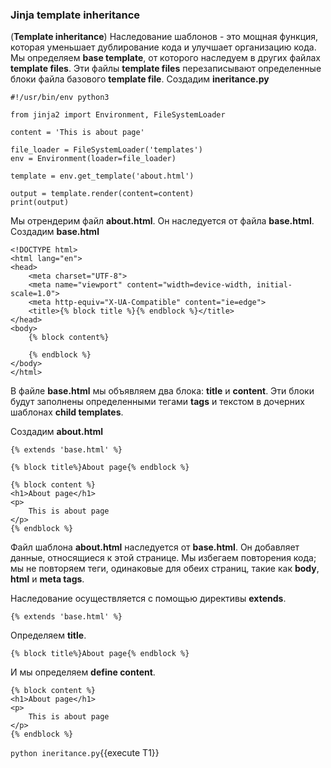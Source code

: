 ### Jinja template inheritance

(**Template inheritance**) Наследование шаблонов - это мощная функция, которая уменьшает дублирование кода и улучшает организацию кода. 
Мы определяем **base template**, от которого наследуем в других файлах **template files**.
Эти файлы **template files** перезаписывают определенные блоки файла базового **template file**.
Создадим **ineritance.py**
```
#!/usr/bin/env python3

from jinja2 import Environment, FileSystemLoader

content = 'This is about page'

file_loader = FileSystemLoader('templates')
env = Environment(loader=file_loader)

template = env.get_template('about.html')

output = template.render(content=content)
print(output)
```

Мы отрендерим файл **about.html**. Он наследуется от файла **base.html**.
Создадим **base.html**
```
<!DOCTYPE html>
<html lang="en">
<head>
    <meta charset="UTF-8">
    <meta name="viewport" content="width=device-width, initial-scale=1.0">
    <meta http-equiv="X-UA-Compatible" content="ie=edge">
    <title>{% block title %}{% endblock %}</title>
</head>
<body>
    {% block content%}
    
    {% endblock %}
</body>
</html>
```

В файле **base.html** мы объявляем два блока: **title** и **content**. Эти блоки будут заполнены определенными тегами **tags** и текстом в дочерних шаблонах **child templates**.

Создадим **about.html**
```
{% extends 'base.html' %}

{% block title%}About page{% endblock %}

{% block content %}
<h1>About page</h1>
<p>
    This is about page
</p>
{% endblock %}
```

Файл шаблона **about.html** наследуется от **base.html**. Он добавляет данные, относящиеся к этой странице. Мы избегаем повторения кода; мы не повторяем теги, одинаковые для обеих страниц, такие как **body**, **html** и **meta tags**.

Наследование осуществляется с помощью директивы **extends**.
```
{% extends 'base.html' %}
```

Определяем **title**.
```
{% block title%}About page{% endblock %}
```

И мы определяем **define content**.
```
{% block content %}
<h1>About page</h1>
<p>
    This is about page
</p>
{% endblock %}
```

`python ineritance.py`{{execute T1}}




